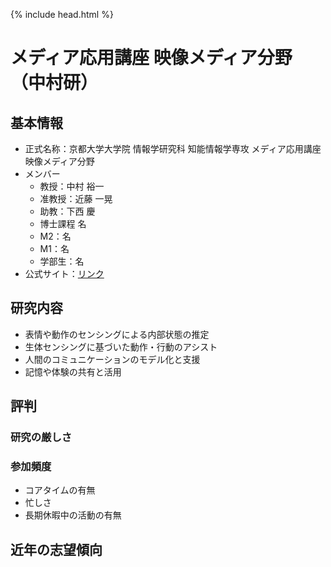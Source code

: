 {% include head.html %}
# メディア応用講座 映像メディア分野（中村研）
## 基本情報
- 正式名称：京都大学大学院 情報学研究科 知能情報学専攻 メディア応用講座 映像メディア分野
- メンバー
  - 教授：中村 裕一
  - 准教授：近藤 一晃
  - 助教：下西 慶
  - 博士課程 名
  - M2：名
  - M1：名
  - 学部生：名
- 公式サイト：[リンク](https://www.s-im.t.kyoto-u.ac.jp/com/ja/information/laboratory/mm_media)

## 研究内容
- 表情や動作のセンシングによる内部状態の推定
- 生体センシングに基づいた動作・行動のアシスト
- 人間のコミュニケーションのモデル化と支援
- 記憶や体験の共有と活用

## 評判
### 研究の厳しさ

### 参加頻度
- コアタイムの有無
- 忙しさ
- 長期休暇中の活動の有無

## 近年の志望傾向